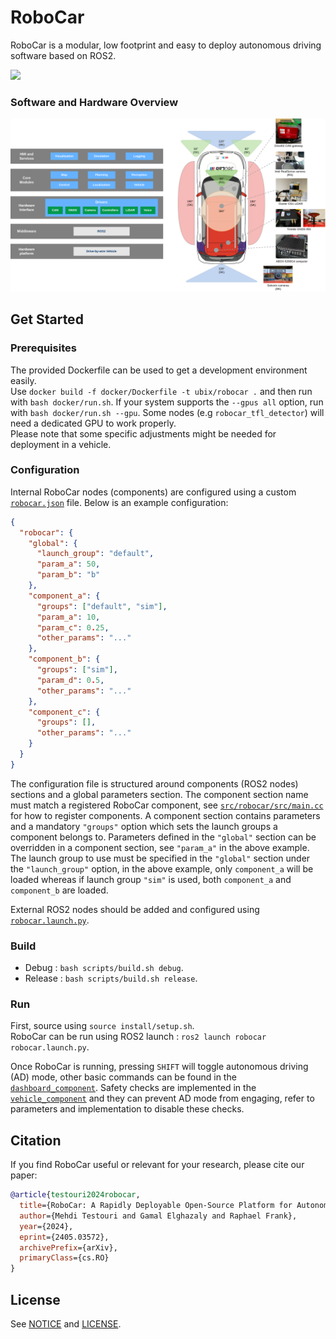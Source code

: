 # RoboCar
RoboCar is a modular, low footprint and easy to deploy autonomous driving software based on ROS2.<br>

<img src="./robocar_viz.png" width="520"/>

### Software and Hardware Overview
<img src="./robocar_overview.png" width="770"/>

## Get Started

### Prerequisites
The provided Dockerfile can be used to get a development environment easily.<br>
Use `docker build -f docker/Dockerfile -t ubix/robocar .` and then run with `bash docker/run.sh`. If your system supports the `--gpus all` option, run with `bash docker/run.sh --gpu`. Some nodes (e.g `robocar_tfl_detector`) will need a dedicated GPU to work properly.<br>
Please note that some specific adjustments might be needed for deployment in a vehicle.

### Configuration
Internal RoboCar nodes (components) are configured using a custom [`robocar.json`](./src/robocar/config/robocar.json) file. Below is an example configuration:

```json
{
  "robocar": {
    "global": {
      "launch_group": "default",
      "param_a": 50,
      "param_b": "b"
    },
    "component_a": {
      "groups": ["default", "sim"],
      "param_a": 10,
      "param_c": 0.25,
      "other_params": "..."
    },
    "component_b": {
      "groups": ["sim"],
      "param_d": 0.5,
      "other_params": "..."
    },
    "component_c": {
      "groups": [],
      "other_params": "..."
    }
  }
}
```

The configuration file is structured around components (ROS2 nodes) sections and a global parameters section. The component section name must match a registered RoboCar component, see [`src/robocar/src/main.cc`](./src/robocar/src/main.cc) for how to register components. A component section contains parameters and a mandatory `"groups"` option which sets the launch groups a component belongs to. Parameters defined in the `"global"` section can be overridden in a component section, see `"param_a"` in the above example.<br>
The launch group to use must be specified in the `"global"` section under the `"launch_group"` option, in the above example, only `component_a` will be loaded whereas if launch group `"sim"` is used, both `component_a` and `component_b` are loaded.

External ROS2 nodes should be added and configured using [`robocar.launch.py`](./src/robocar/launch/robocar.launch.py).

### Build
* Debug : `bash scripts/build.sh debug`.<br>
* Release : `bash scripts/build.sh release`.

### Run
First, source using `source install/setup.sh`.<br>
RoboCar can be run using ROS2 launch : `ros2 launch robocar robocar.launch.py`.

Once RoboCar is running, pressing `SHIFT` will toggle autonomous driving (AD) mode, other basic commands can be found in the [`dashboard_component`](./src/robocar/include/robocar/visualization/dashboard_component.h).
Safety checks are implemented in the [`vehicle_component`](./src/robocar/src/vehicle/vehicle_component.cc) and they can prevent AD mode from engaging, refer to parameters and implementation to disable these checks.

## Citation
If you find RoboCar useful or relevant for your research, please cite our paper:
```bibtex
@article{testouri2024robocar,
  title={RoboCar: A Rapidly Deployable Open-Source Platform for Autonomous Driving Research},
  author={Mehdi Testouri and Gamal Elghazaly and Raphael Frank},
  year={2024},
  eprint={2405.03572},
  archivePrefix={arXiv},
  primaryClass={cs.RO}
}
```

## License
See [NOTICE](./NOTICE.txt) and [LICENSE](./LICENSE.txt).
